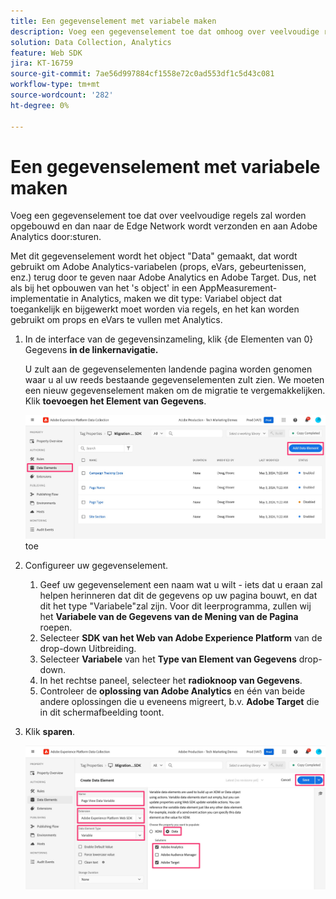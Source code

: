 ```yaml
---
title: Een gegevenselement met variabele maken
description: Voeg een gegevenselement toe dat omhoog over veelvoudige regels zal worden opgebouwd en dan naar de Edge Network zal worden verzonden en aan Adobe Analytics zal door:sturen
solution: Data Collection, Analytics
feature: Web SDK
jira: KT-16759
source-git-commit: 7ae56d997884cf1558e72c0ad553df1c5d43c081
workflow-type: tm+mt
source-wordcount: '282'
ht-degree: 0%

---
```



# Een gegevenselement met variabele maken

Voeg een gegevenselement toe dat over veelvoudige regels zal worden opgebouwd en dan naar de Edge Network wordt verzonden en aan Adobe Analytics door:sturen.

Met dit gegevenselement wordt het object &quot;Data&quot; gemaakt, dat wordt gebruikt om Adobe Analytics-variabelen (props, eVars, gebeurtenissen, enz.) terug door te geven naar Adobe Analytics en Adobe Target. Dus, net als bij het opbouwen van het &#39;s object&#39; in een AppMeasurement-implementatie in Analytics, maken we dit type: Variabel object dat toegankelijk en bijgewerkt moet worden via regels, en het kan worden gebruikt om props en eVars te vullen met Analytics.

1. In de interface van de gegevensinzameling, klik {de Elementen van 0} Gegevens **in de linkernavigatie.**

   U zult aan de gegevenselementen landende pagina worden genomen waar u al uw reeds bestaande gegevenselementen zult zien. We moeten een nieuw gegevenselement maken om de migratie te vergemakkelijken. Klik **toevoegen het Element van Gegevens**.

   ![ voeg gegevenselement ](assets/add-new-data-alement.jpg) toe

1. Configureer uw gegevenselement.
   1. Geef uw gegevenselement een naam wat u wilt - iets dat u eraan zal helpen herinneren dat dit de gegevens op uw pagina bouwt, en dat dit het type &quot;Variabele&quot;zal zijn. Voor dit leerprogramma, zullen wij het **Variabele van de Gegevens van de Mening van de Pagina** roepen.
   1. Selecteer **SDK van het Web van Adobe Experience Platform** van de drop-down Uitbreiding.
   1. Selecteer **Variabele** van het **Type van Element van Gegevens** drop-down.
   1. In het rechtse paneel, selecteer het **radioknoop van Gegevens**.
   1. Controleer de **oplossing van Adobe Analytics** en één van beide andere oplossingen die u eveneens migreert, b.v. **Adobe Target** die in dit schermafbeelding toont.
1. Klik **sparen**.

   ![ vorm veranderlijk gegevenselement ](assets/configure-variable-data-element.jpg)
